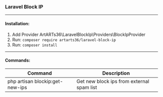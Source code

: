 ### Laravel Block IP

---

#### Installation:

1. Add Provider ArtARTs36\LaravelBlockIp\Providers\BlockIpProvider 
2. Run: `composer require artarts36/laravel-block-ip`
3. Run: `composer install`

---

#### Commands:

| Command   | Description  |
| ------------ | ------------ |
|  php artisan blockip:get-new-ips | Get new block ips from external spam list  |

